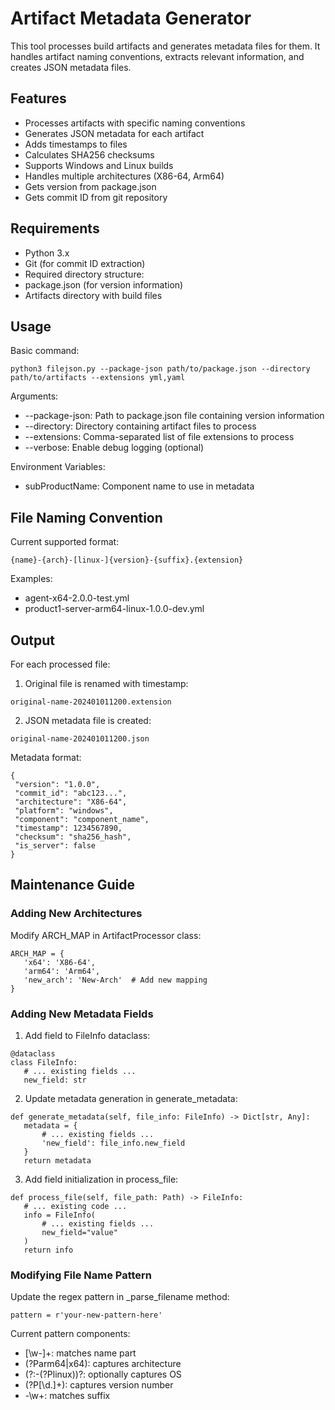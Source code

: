 # Artifact Metadata Generator

This tool processes build artifacts and generates metadata files for them. It handles artifact naming conventions, extracts relevant information, and creates JSON metadata files.

## Features

- Processes artifacts with specific naming conventions
- Generates JSON metadata for each artifact
- Adds timestamps to files
- Calculates SHA256 checksums
- Supports Windows and Linux builds
- Handles multiple architectures (X86-64, Arm64)
- Gets version from package.json
- Gets commit ID from git repository

## Requirements

- Python 3.x
- Git (for commit ID extraction)
- Required directory structure:
 - package.json (for version information)
 - Artifacts directory with build files

## Usage

Basic command:
```
python3 filejson.py --package-json path/to/package.json --directory path/to/artifacts --extensions yml,yaml
```

Arguments:
- --package-json: Path to package.json file containing version information
- --directory: Directory containing artifact files to process
- --extensions: Comma-separated list of file extensions to process
- --verbose: Enable debug logging (optional)

Environment Variables:
- subProductName: Component name to use in metadata

## File Naming Convention

Current supported format:
```
{name}-{arch}-[linux-]{version}-{suffix}.{extension}
```

Examples:
- agent-x64-2.0.0-test.yml
- product1-server-arm64-linux-1.0.0-dev.yml

## Output

For each processed file:
1. Original file is renamed with timestamp:
  ```
  original-name-202401011200.extension
  ```
2. JSON metadata file is created:
  ```
  original-name-202401011200.json
  ```

Metadata format:
```
{
 "version": "1.0.0",
 "commit_id": "abc123...",
 "architecture": "X86-64",
 "platform": "windows",
 "component": "component_name",
 "timestamp": 1234567890,
 "checksum": "sha256_hash",
 "is_server": false
}
```

## Maintenance Guide

### Adding New Architectures

Modify ARCH_MAP in ArtifactProcessor class:
```
ARCH_MAP = {
   'x64': 'X86-64',
   'arm64': 'Arm64',
   'new_arch': 'New-Arch'  # Add new mapping
}
```

### Adding New Metadata Fields

1. Add field to FileInfo dataclass:
```
@dataclass
class FileInfo:
   # ... existing fields ...
   new_field: str
```

2. Update metadata generation in generate_metadata:
```
def generate_metadata(self, file_info: FileInfo) -> Dict[str, Any]:
   metadata = {
       # ... existing fields ...
       'new_field': file_info.new_field
   }
   return metadata
```

3. Add field initialization in process_file:
```
def process_file(self, file_path: Path) -> FileInfo:
   # ... existing code ...
   info = FileInfo(
       # ... existing fields ...
       new_field="value"
   )
   return info
```

### Modifying File Name Pattern

Update the regex pattern in _parse_filename method:
```
pattern = r'your-new-pattern-here'
```

Current pattern components:
- [\w-]+: matches name part
- (?P<arch>arm64|x64): captures architecture
- (?:-(?P<os>linux))?: optionally captures OS
- (?P<version>[\d.]+): captures version number
- -\w+: matches suffix
